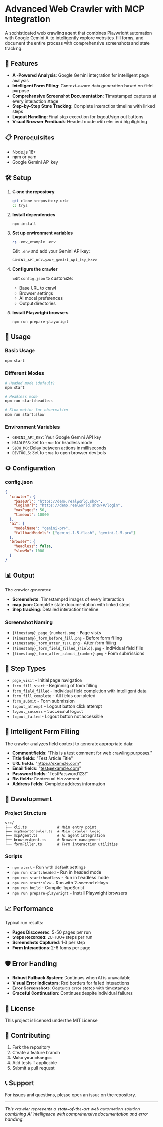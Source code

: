 # Advanced Web Crawler with MCP Integration

A sophisticated web crawling agent that combines Playwright automation with Google Gemini AI to intelligently explore websites, fill forms, and document the entire process with comprehensive screenshots and state tracking.

## 🚀 Features

- **AI-Powered Analysis**: Google Gemini integration for intelligent page analysis
- **Intelligent Form Filling**: Context-aware data generation based on field purpose
- **Comprehensive Screenshot Documentation**: Timestamped captures at every interaction stage
- **Step-by-Step State Tracking**: Complete interaction timeline with linked steps
- **Logout Handling**: Final step execution for logout/sign out buttons
- **Visual Browser Feedback**: Headed mode with element highlighting

## 📋 Prerequisites

- Node.js 18+ 
- npm or yarn
- Google Gemini API key

## 🛠️ Setup

1. **Clone the repository**
   ```bash
   git clone <repository-url>
   cd trys
   ```

2. **Install dependencies**
   ```bash
   npm install
   ```

3. **Set up environment variables**
   ```bash
   cp .env_example .env
   ```
   
   Edit `.env` and add your Gemini API key:
   ```env
   GEMINI_API_KEY=your_gemini_api_key_here
   ```

4. **Configure the crawler**
   
   Edit `config.json` to customize:
   - Base URL to crawl
   - Browser settings
   - AI model preferences
   - Output directories

5. **Install Playwright browsers**
   ```bash
   npm run prepare-playwright
   ```

## 🚀 Usage

### Basic Usage
```bash
npm start
```

### Different Modes
```bash
# Headed mode (default)
npm start

# Headless mode
npm run start:headless

# Slow motion for observation
npm run start:slow
```

### Environment Variables
- `GEMINI_API_KEY`: Your Google Gemini API key
- `HEADLESS`: Set to `true` for headless mode
- `SLOW_MO`: Delay between actions in milliseconds
- `DEVTOOLS`: Set to `true` to open browser devtools

## ⚙️ Configuration

### config.json
```json
{
  "crawler": {
    "baseUrl": "https://demo.realworld.show",
    "loginUrl": "https://demo.realworld.show/#/login",
    "maxPages": 50,
    "timeout": 10000
  },
  "ai": {
    "modelName": "gemini-pro",
    "fallbackModels": ["gemini-1.5-flash", "gemini-1.5-pro"]
  },
  "browser": {
    "headless": false,
    "slowMo": 1000
  }
}
```

## 📊 Output

The crawler generates:
- **Screenshots**: Timestamped images of every interaction
- **map.json**: Complete state documentation with linked steps
- **Step tracking**: Detailed interaction timeline

### Screenshot Naming
- `{timestamp}_page_{number}.png` - Page visits
- `{timestamp}_form_before_fill.png` - Before form filling
- `{timestamp}_form_after_fill.png` - After form filling
- `{timestamp}_form_field_filled_{field}.png` - Individual field fills
- `{timestamp}_form_after_submit_{number}.png` - Form submissions

## 🎯 Step Types

- `page_visit` - Initial page navigation
- `form_fill_start` - Beginning of form filling
- `form_field_filled` - Individual field completion with intelligent data
- `form_fill_complete` - All fields completed
- `form_submit` - Form submission
- `logout_attempt` - Logout button click attempt
- `logout_success` - Successful logout
- `logout_failed` - Logout button not accessible

## 🧠 Intelligent Form Filling

The crawler analyzes field context to generate appropriate data:

- **Comment fields**: "This is a test comment for web crawling purposes."
- **Title fields**: "Test Article Title"
- **URL fields**: "https://example.com"
- **Email fields**: "test@example.com"
- **Password fields**: "TestPassword123!"
- **Bio fields**: Contextual bio content
- **Address fields**: Complete address information

## 🔧 Development

### Project Structure
```
src/
├── cli.ts              # Main entry point
├── mcpSmartCrawler.ts  # Main crawler logic
├── mcpAgent.ts         # AI agent integration
├── browserAgent.ts     # Browser management
└── formFiller.ts       # Form interaction utilities
```

### Scripts
- `npm start` - Run with default settings
- `npm run start:headed` - Run in headed mode
- `npm run start:headless` - Run in headless mode
- `npm run start:slow` - Run with 2-second delays
- `npm run build` - Compile TypeScript
- `npm run prepare-playwright` - Install Playwright browsers

## 📈 Performance

Typical run results:
- **Pages Discovered**: 5-50 pages per run
- **Steps Recorded**: 20-100+ steps per run
- **Screenshots Captured**: 1-3 per step
- **Form Interactions**: 2-6 forms per page

## 🛡️ Error Handling

- **Robust Fallback System**: Continues when AI is unavailable
- **Visual Error Indicators**: Red borders for failed interactions
- **Error Screenshots**: Captures error states with timestamps
- **Graceful Continuation**: Continues despite individual failures

## 📝 License

This project is licensed under the MIT License.

## 🤝 Contributing

1. Fork the repository
2. Create a feature branch
3. Make your changes
4. Add tests if applicable
5. Submit a pull request

## 📞 Support

For issues and questions, please open an issue on the repository.

---

*This crawler represents a state-of-the-art web automation solution combining AI intelligence with comprehensive documentation and error handling.*